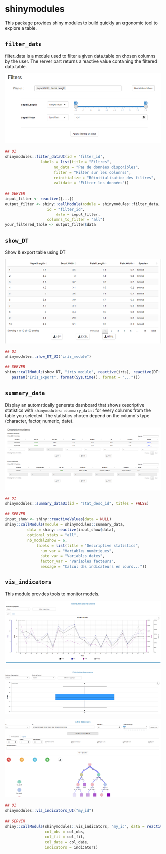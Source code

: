 # shinymodules

This package provides shiny modules to build quickly an ergonomic tool to explore a table.


## `filter_data`

filter_data is a module used to filter a given data.table on chosen columns by the user. The server part returns a reactive value containing the filtered data.table.

![img1](inst/doc_img/filter_data.png)

```r
## UI
shinymodules::filter_dataUI(id = "filter_id",
			    labels = list(title = "Filtres",
					  no_data = "Pas de données disponibles",
					  filter = "Filter sur les colonnes",
					  reinitialize = "Réinitialisation des filtres",
					  validate = "Filtrer les données"))

## SERVER
input_filter <- reactive({...})
output_filter <- shiny::callModule(module = shinymodules::filter_data, 
				   id = "filter_id",
			           data = input_filter,
				   columns_to_filter = "all")
your_filtered_table <- output_filter$data
```

## `show_DT`

Show & export table using DT

![img1](inst/doc_img/show_dt.png)

```r
## UI
shinymodules::show_DT_UI("iris_module")

## SERVER
shiny::callModule(show_DT, "iris_module", reactive(iris), reactive(DT::datatable(iris)), 
   paste0("Iris_export", format(Sys.time(), format = "...")))
```

## `summary_data`

Display an automatically generate dashboard that shows descriptive statistics with `shinymodules::summary_data` : for every columns from the table you selected. The statistics chosen depend on the column's type (character, factor, numeric, date).

![img1](inst/doc_img/summary_data.png)

```r
## UI
shinymodules::summary_dataUI(id = "stat_desc_id", titles = FALSE)

## SERVER
input_show <- shiny::reactiveValues(data = NULL)
shiny::callModule(module = shinymodules::summary_data, 
		  data = shiny::reactive(input_show$data),
		  optional_stats = "all",
		  nb_modal2show = 6, 
	          labels = list(title = "Descriptive statistics",
				num_var = "Variables numériques",
				date_var = "Variables dates",
				factor_var = "Variables facteurs",
				message = "Calcul des indicateurs en cours..."))
```

## `vis_indicators`

This module provides tools to monitor models.

![img1](inst/doc_img/vis_indicator_1.png)

![img2](inst/doc_img/vis_indicator_2.png)

![img3](inst/doc_img/vis_indicator_3.png)

```r
## UI
shinymodules::vis_indicators_UI("my_id")

## SERVER
shiny::callModule(shinymodules::vis_indicators, "my_id", data = reactive(data), 
                  col_obs = col_obs,
                  col_fit = col_fit,
                  col_date = col_date,
                  indicators = indicators)
```



